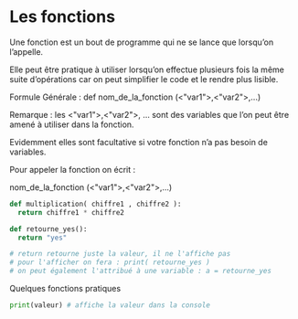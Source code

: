 # Les fonctions

Une fonction est un bout de programme qui ne se lance que lorsqu’on l’appelle.

Elle peut être pratique à utiliser lorsqu’on effectue plusieurs fois la même suite d’opérations car on peut simplifier le code et le rendre plus lisible.

Formule Générale : def nom_de_la_fonction (<"var1">,<"var2">,...)

Remarque : les <"var1">,<"var2">, … sont des variables que l’on peut être amené à utiliser dans la fonction.

Evidemment elles sont facultative si votre fonction n’a pas besoin de variables.

Pour appeler la fonction on écrit :

nom_de_la_fonction (<"var1">,<"var2">,...)

```python
def multiplication( chiffre1 , chiffre2 ):
  return chiffre1 * chiffre2

def retourne_yes():
  return "yes"

# return retourne juste la valeur, il ne l'affiche pas
# pour l'afficher on fera : print( retourne_yes )
# on peut également l'attribué à une variable : a = retourne_yes
```

Quelques fonctions pratiques

```python
print(valeur) # affiche la valeur dans la console
```
